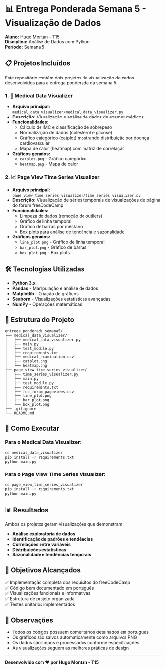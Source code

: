 # 📊 Entrega Ponderada Semana 5 - Visualização de Dados

**Aluno:** Hugo Montan - T15  
**Disciplina:** Análise de Dados com Python  
**Período:** Semana 5  

## 📋 Projetos Incluídos

Este repositório contém dois projetos de visualização de dados desenvolvidos para a entrega ponderada da semana 5:

### 1. 🏥 Medical Data Visualizer
- **Arquivo principal:** `medical_data_visualizer/medical_data_visualizer.py`
- **Descrição:** Visualização e análise de dados de exames médicos
- **Funcionalidades:**
  - Cálculo de IMC e classificação de sobrepeso
  - Normalização de dados (colesterol e glicose)
  - Gráfico categórico (catplot) mostrando distribuição por doença cardiovascular
  - Mapa de calor (heatmap) com matriz de correlação
- **Gráficos gerados:**
  - `catplot.png` - Gráfico categórico
  - `heatmap.png` - Mapa de calor

### 2. 📈 Page View Time Series Visualizer
- **Arquivo principal:** `page_view_time_series_visualizer/time_series_visualizer.py`
- **Descrição:** Visualização de séries temporais de visualizações de página do fórum freeCodeCamp
- **Funcionalidades:**
  - Limpeza de dados (remoção de outliers)
  - Gráfico de linha temporal
  - Gráfico de barras por mês/ano
  - Box plots para análise de tendência e sazonalidade
- **Gráficos gerados:**
  - `line_plot.png` - Gráfico de linha temporal
  - `bar_plot.png` - Gráfico de barras
  - `box_plot.png` - Box plots

## 🛠️ Tecnologias Utilizadas

- **Python 3.x**
- **Pandas** - Manipulação e análise de dados
- **Matplotlib** - Criação de gráficos
- **Seaborn** - Visualizações estatísticas avançadas
- **NumPy** - Operações matemáticas

## 📁 Estrutura do Projeto

```
entrega_ponderada_semana5/
├── medical_data_visualizer/
│   ├── medical_data_visualizer.py
│   ├── main.py
│   ├── test_module.py
│   ├── requirements.txt
│   ├── medical_examination.csv
│   ├── catplot.png
│   └── heatmap.png
├── page_view_time_series_visualizer/
│   ├── time_series_visualizer.py
│   ├── main.py
│   ├── test_module.py
│   ├── requirements.txt
│   ├── fcc_forum_pageviews.csv
│   ├── line_plot.png
│   ├── bar_plot.png
│   └── box_plot.png
├── .gitignore
└── README.md
```

## 🚀 Como Executar

### Para o Medical Data Visualizer:
```bash
cd medical_data_visualizer
pip install -r requirements.txt
python main.py
```

### Para o Page View Time Series Visualizer:
```bash
cd page_view_time_series_visualizer
pip install -r requirements.txt
python main.py
```

## 📊 Resultados

Ambos os projetos geram visualizações que demonstram:
- **Análise exploratória de dados**
- **Identificação de padrões e tendências**
- **Correlações entre variáveis**
- **Distribuições estatísticas**
- **Sazonalidade e tendências temporais**

## 🎯 Objetivos Alcançados

✅ Implementação completa dos requisitos do freeCodeCamp  
✅ Código bem documentado em português  
✅ Visualizações funcionais e informativas  
✅ Estrutura de projeto organizada  
✅ Testes unitários implementados  

## 📝 Observações

- Todos os códigos possuem comentários detalhados em português
- Os gráficos são salvos automaticamente como arquivos PNG
- Os dados são limpos e processados conforme especificações
- As visualizações seguem as melhores práticas de design

---

**Desenvolvido com ❤️ por Hugo Montan - T15**
